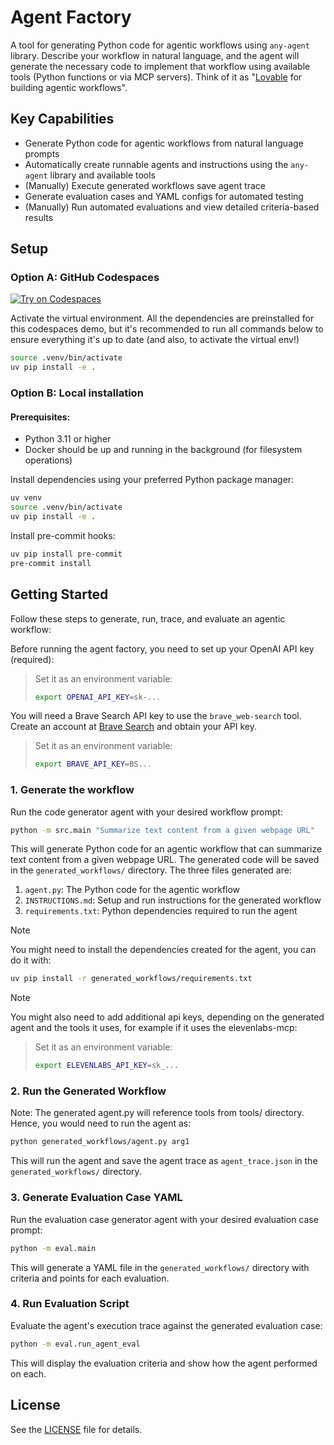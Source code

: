 # Agent Factory
A tool for generating Python code for agentic workflows using `any-agent` library. Describe your workflow in natural language, and the agent will generate the necessary code to implement that workflow using available tools (Python functions or via MCP servers). Think of it as "[Lovable](https://lovable.dev/) for building agentic workflows".

## Key Capabilities

- Generate Python code for agentic workflows from natural language prompts
- Automatically create runnable agents and instructions using the `any-agent` library and available tools
- (Manually) Execute generated workflows save agent trace
- Generate evaluation cases and YAML configs for automated testing
- (Manually) Run automated evaluations and view detailed criteria-based results

## Setup

### Option A: GitHub Codespaces

[![Try on Codespaces](https://github.com/codespaces/badge.svg)](https://github.com/codespaces/new?hide_repo_select=true&ref=main&repo=984695018&skip_quickstart=true&machine=standardLinux32gb&geo=EuropeWest&devcontainer_path=.devcontainer%2Fdevcontainer.json)


Activate the virtual environment. All the dependencies are preinstalled for this codespaces demo, but it's recommended to run all commands below to ensure everything it's up to date (and also, to activate the virtual env!)
```bash
source .venv/bin/activate
uv pip install -e .
```
### Option B: Local installation

#### Prerequisites: 
- Python 3.11 or higher
- Docker should be up and running in the background (for filesystem operations)

Install dependencies using your preferred Python package manager:
```bash
uv venv
source .venv/bin/activate
uv pip install -e .
```

Install pre-commit hooks:
```bash
uv pip install pre-commit
pre-commit install
```

## Getting Started
Follow these steps to generate, run, trace, and evaluate an agentic workflow:

Before running the agent factory, you need to set up your OpenAI API key (required):
> Set it as an environment variable:
> ```bash
> export OPENAI_API_KEY=sk-...
> ```
You will need a Brave Search API key to use the `brave_web-search` tool. Create an account at [Brave Search](https://brave.com/search/api/) and obtain your API key.
> Set it as an environment variable:
> ```bash
> export BRAVE_API_KEY=BS...
> ```


### 1. Generate the workflow 
Run the code generator agent with your desired workflow prompt:
```bash
python -m src.main "Summarize text content from a given webpage URL"
```

This will generate Python code for an agentic workflow that can summarize text content from a given webpage URL. The generated code will be saved in the `generated_workflows/` directory.  The three files generated are:

1. `agent.py`: The Python code for the agentic workflow
2. `INSTRUCTIONS.md`: Setup and run instructions for the generated workflow
3. `requirements.txt`: Python dependencies required to run the agent

> [!NOTE]
> You might need to install the dependencies created for the agent, you can do it with:
>
> ```bash
> uv pip install -r generated_workflows/requirements.txt
> ```

> [!NOTE]
> You might also need to add additional api keys, depending on the generated agent and the tools it uses, for example if it uses the elevenlabs-mcp:

> Set it as an environment variable:
> ```bash
> export ELEVENLABS_API_KEY=sk_...
> ```

### 2. Run the Generated Workflow
Note: The generated agent.py will reference tools from tools/ directory. Hence, you would need to run the agent as:
```bash
python generated_workflows/agent.py arg1
```
This will run the agent and save the agent trace as `agent_trace.json` in the `generated_workflows/` directory.

### 3. Generate Evaluation Case YAML
Run the evaluation case generator agent with your desired evaluation case prompt:
```bash
python -m eval.main
```

This will generate a YAML file in the `generated_workflows/` directory with criteria and points for each evaluation.

### 4. Run Evaluation Script
Evaluate the agent's execution trace against the generated evaluation case:
```bash
python -m eval.run_agent_eval
```
This will display the evaluation criteria and show how the agent performed on each.



## License

See the [LICENSE](LICENSE) file for details.
